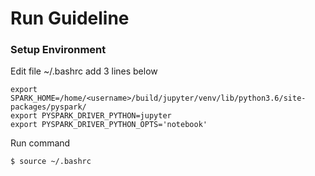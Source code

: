 # Run Guideline

### Setup Environment

Edit file ~/.bashrc add 3 lines below

```
export SPARK_HOME=/home/<username>/build/jupyter/venv/lib/python3.6/site-packages/pyspark/
export PYSPARK_DRIVER_PYTHON=jupyter
export PYSPARK_DRIVER_PYTHON_OPTS='notebook'
```

Run command
```
$ source ~/.bashrc
```